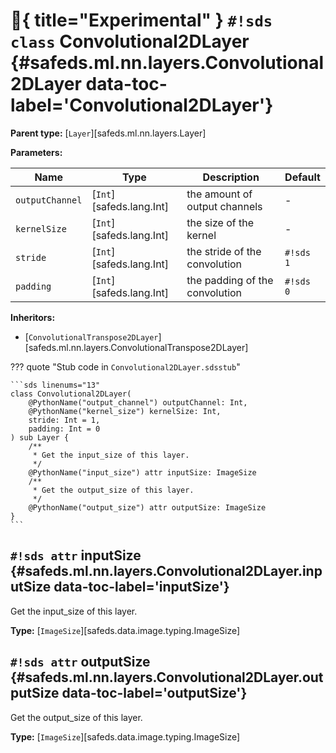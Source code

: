 # :test_tube:{ title="Experimental" } `#!sds class` Convolutional2DLayer {#safeds.ml.nn.layers.Convolutional2DLayer data-toc-label='Convolutional2DLayer'}

**Parent type:** [`Layer`][safeds.ml.nn.layers.Layer]

**Parameters:**

| Name | Type | Description | Default |
|------|------|-------------|---------|
| `outputChannel` | [`Int`][safeds.lang.Int] | the amount of output channels | - |
| `kernelSize` | [`Int`][safeds.lang.Int] | the size of the kernel | - |
| `stride` | [`Int`][safeds.lang.Int] | the stride of the convolution | `#!sds 1` |
| `padding` | [`Int`][safeds.lang.Int] | the padding of the convolution | `#!sds 0` |

**Inheritors:**

- [`ConvolutionalTranspose2DLayer`][safeds.ml.nn.layers.ConvolutionalTranspose2DLayer]

??? quote "Stub code in `Convolutional2DLayer.sdsstub`"

    ```sds linenums="13"
    class Convolutional2DLayer(
        @PythonName("output_channel") outputChannel: Int,
        @PythonName("kernel_size") kernelSize: Int,
        stride: Int = 1,
        padding: Int = 0
    ) sub Layer {
        /**
         * Get the input_size of this layer.
         */
        @PythonName("input_size") attr inputSize: ImageSize
        /**
         * Get the output_size of this layer.
         */
        @PythonName("output_size") attr outputSize: ImageSize
    }
    ```

## `#!sds attr` inputSize {#safeds.ml.nn.layers.Convolutional2DLayer.inputSize data-toc-label='inputSize'}

Get the input_size of this layer.

**Type:** [`ImageSize`][safeds.data.image.typing.ImageSize]

## `#!sds attr` outputSize {#safeds.ml.nn.layers.Convolutional2DLayer.outputSize data-toc-label='outputSize'}

Get the output_size of this layer.

**Type:** [`ImageSize`][safeds.data.image.typing.ImageSize]
